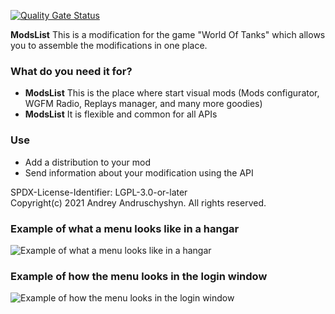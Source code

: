 ﻿
[![Quality Gate Status](https://sonarcloud.io/api/project_badges/measure?project=P0LIR0ID_wot-modslist&metric=alert_status)](https://sonarcloud.io/dashboard?id=P0LIR0ID_wot-modslist)

**ModsList** This is a modification for the game "World Of Tanks" which allows you to assemble the modifications in one place.

### What do you need it for?
* **ModsList** This is the place where start visual mods (Mods configurator, WGFM Radio, Replays manager, and many more goodies)
* **ModsList** It is flexible and common for all APIs

### Use
* Add a distribution to your mod
* Send information about your modification using the API

SPDX-License-Identifier: LGPL-3.0-or-later  
Copyright(c) 2021 Andrey Andruschyshyn. All rights reserved.  

### Example of what a menu looks like in a hangar
![Example of what a menu looks like in a hangar](https://static.poliroid.ru/modsListApi_lobby.jpg)


### Example of how the menu looks in the login window
![Example of how the menu looks in the login window](https://static.poliroid.ru/modsListApi_login.jpg)
